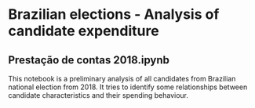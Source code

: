 # Brazilian elections - Analysis of candidate expenditure

## Prestação de contas 2018.ipynb

This notebook is a preliminary analysis of all candidates from Brazilian national election from 2018. It tries to identify some relationships between candidate characteristics and their spending behaviour.
